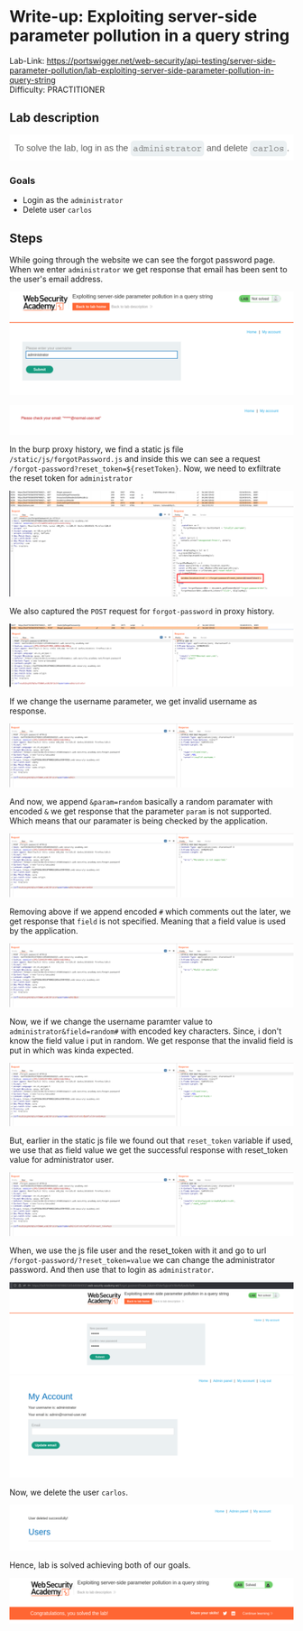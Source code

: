 # Write-up: Exploiting server-side parameter pollution in a query string

Lab-Link: <https://portswigger.net/web-security/api-testing/server-side-parameter-pollution/lab-exploiting-server-side-parameter-pollution-in-query-string>  
Difficulty: PRACTITIONER  
  

## Lab description

![lab_description](img/1.png)

### Goals

- Login as the `administrator`
- Delete user `carlos`

## Steps

While going through the website we can see the forgot password page. When we enter `administrator` we get response that email has been sent to the user's email address. 

![forgot_password_form](img/2.png)

![forgot_password_response](img/3.png)

In the burp proxy history, we find a static js file `/static/js/forgotPassword.js` and inside this we can see a request `/forgot-password?reset_token=${resetToken}`. Now, we need to exfiltrate the reset token for `administrator`

![forgot_password_static_js_file](img/4.png)

We also captured the `POST` request for `forgot-password` in proxy history.

![login_page](img/5.png)

If we change the username parameter, we get invalid username as response.

![image](img/6.png)

And now, we append `&param=random` basically a random paramater with encoded `&` we get response that the parameter `param` is not supported. Which means that our paramater is being checked by the application.

![image](img/7.png)

Removing above if we append encoded `#` which comments out the later, we get response that `field` is not specified. Meaning that a field value is used by the application.

![image](img/8.png)

Now, we if we change the username paramter value to `administrator&field=random#` with encoded key characters. Since, i don't know the field value i put in random. We get response that the invalid field is put in which was kinda expected.

![image](img/9.png)

But, earlier in the static js file we found out that `reset_token` variable if used, we use that as field value we get the successful response with reset_token value for administrator user.

![reset_token](img/10.png)

When, we use the js file user and the reset_token with it and go to url `/forgot-password/?reset_token=value` we can change the administrator password. And then use that to login as `administrator`.

![change_password](img/11.png)
![login_administrator](img/12.png)

Now, we delete the user `carlos`.

![login_administrator](img/13.png)

Hence, lab is solved achieving both of our goals.

![success](img/14.png)
